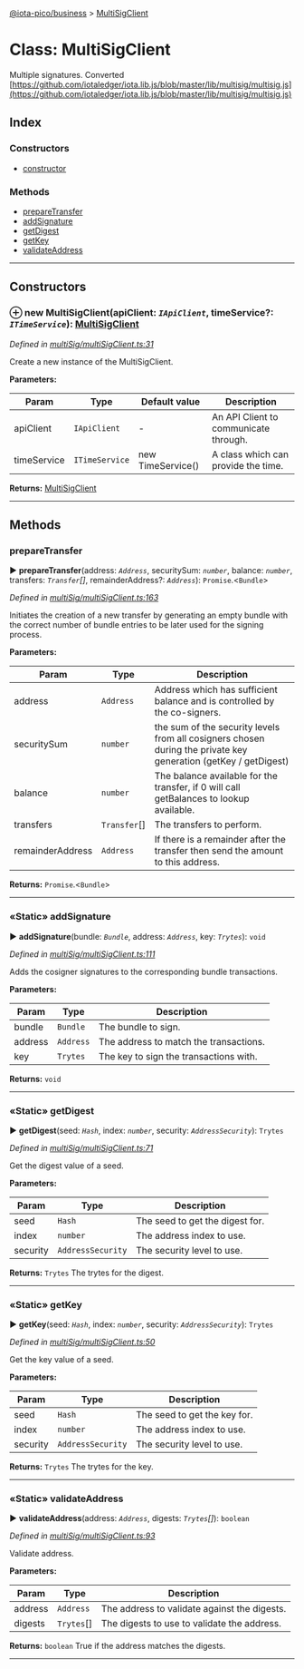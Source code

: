 [@iota-pico/business](../README.md) > [MultiSigClient](../classes/multisigclient.md)



# Class: MultiSigClient


Multiple signatures. Converted [https://github.com/iotaledger/iota.lib.js/blob/master/lib/multisig/multisig.js](https://github.com/iotaledger/iota.lib.js/blob/master/lib/multisig/multisig.js)

## Index

### Constructors

* [constructor](multisigclient.md#constructor)


### Methods

* [prepareTransfer](multisigclient.md#preparetransfer)
* [addSignature](multisigclient.md#addsignature)
* [getDigest](multisigclient.md#getdigest)
* [getKey](multisigclient.md#getkey)
* [validateAddress](multisigclient.md#validateaddress)



---
## Constructors
<a id="constructor"></a>


### ⊕ **new MultiSigClient**(apiClient: *`IApiClient`*, timeService?: *`ITimeService`*): [MultiSigClient](multisigclient.md)


*Defined in [multiSig/multiSigClient.ts:31](https://github.com/iotaeco/iota-pico-business/blob/ff56da2/src/multiSig/multiSigClient.ts#L31)*



Create a new instance of the MultiSigClient.


**Parameters:**

| Param | Type | Default value | Description |
| ------ | ------ | ------ | ------ |
| apiClient | `IApiClient`  | - |   An API Client to communicate through. |
| timeService | `ITimeService`  |  new TimeService() |   A class which can provide the time. |





**Returns:** [MultiSigClient](multisigclient.md)

---


## Methods
<a id="preparetransfer"></a>

###  prepareTransfer

► **prepareTransfer**(address: *`Address`*, securitySum: *`number`*, balance: *`number`*, transfers: *`Transfer`[]*, remainderAddress?: *`Address`*): `Promise`.<`Bundle`>



*Defined in [multiSig/multiSigClient.ts:163](https://github.com/iotaeco/iota-pico-business/blob/ff56da2/src/multiSig/multiSigClient.ts#L163)*



Initiates the creation of a new transfer by generating an empty bundle with the correct number of bundle entries to be later used for the signing process.


**Parameters:**

| Param | Type | Description |
| ------ | ------ | ------ |
| address | `Address`   |  Address which has sufficient balance and is controlled by the co-signers. |
| securitySum | `number`   |  the sum of the security levels from all cosigners chosen during the private key generation (getKey / getDigest) |
| balance | `number`   |  The balance available for the transfer, if 0 will call getBalances to lookup available. |
| transfers | `Transfer`[]   |  The transfers to perform. |
| remainderAddress | `Address`   |  If there is a remainder after the transfer then send the amount to this address. |





**Returns:** `Promise`.<`Bundle`>





___

<a id="addsignature"></a>

### «Static» addSignature

► **addSignature**(bundle: *`Bundle`*, address: *`Address`*, key: *`Trytes`*): `void`



*Defined in [multiSig/multiSigClient.ts:111](https://github.com/iotaeco/iota-pico-business/blob/ff56da2/src/multiSig/multiSigClient.ts#L111)*



Adds the cosigner signatures to the corresponding bundle transactions.


**Parameters:**

| Param | Type | Description |
| ------ | ------ | ------ |
| bundle | `Bundle`   |  The bundle to sign. |
| address | `Address`   |  The address to match the transactions. |
| key | `Trytes`   |  The key to sign the transactions with. |





**Returns:** `void`





___

<a id="getdigest"></a>

### «Static» getDigest

► **getDigest**(seed: *`Hash`*, index: *`number`*, security: *`AddressSecurity`*): `Trytes`



*Defined in [multiSig/multiSigClient.ts:71](https://github.com/iotaeco/iota-pico-business/blob/ff56da2/src/multiSig/multiSigClient.ts#L71)*



Get the digest value of a seed.


**Parameters:**

| Param | Type | Description |
| ------ | ------ | ------ |
| seed | `Hash`   |  The seed to get the digest for. |
| index | `number`   |  The address index to use. |
| security | `AddressSecurity`   |  The security level to use. |





**Returns:** `Trytes`
The trytes for the digest.






___

<a id="getkey"></a>

### «Static» getKey

► **getKey**(seed: *`Hash`*, index: *`number`*, security: *`AddressSecurity`*): `Trytes`



*Defined in [multiSig/multiSigClient.ts:50](https://github.com/iotaeco/iota-pico-business/blob/ff56da2/src/multiSig/multiSigClient.ts#L50)*



Get the key value of a seed.


**Parameters:**

| Param | Type | Description |
| ------ | ------ | ------ |
| seed | `Hash`   |  The seed to get the key for. |
| index | `number`   |  The address index to use. |
| security | `AddressSecurity`   |  The security level to use. |





**Returns:** `Trytes`
The trytes for the key.






___

<a id="validateaddress"></a>

### «Static» validateAddress

► **validateAddress**(address: *`Address`*, digests: *`Trytes`[]*): `boolean`



*Defined in [multiSig/multiSigClient.ts:93](https://github.com/iotaeco/iota-pico-business/blob/ff56da2/src/multiSig/multiSigClient.ts#L93)*



Validate address.


**Parameters:**

| Param | Type | Description |
| ------ | ------ | ------ |
| address | `Address`   |  The address to validate against the digests. |
| digests | `Trytes`[]   |  The digests to use to validate the address. |





**Returns:** `boolean`
True if the address matches the digests.






___


